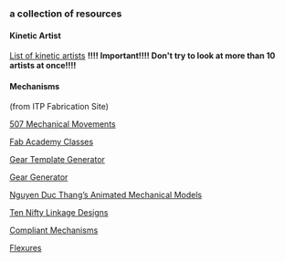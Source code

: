 ### a collection of resources

#### Kinetic Artist

[List of kinetic artists](https://www.notion.so/30e6a2345652415abdf82babb003ed84?v=eab0870d39d64d0aa472fc74f6e8c2e6) **!!!! Important!!!! Don't try to look at more than 10 artists at once!!!!**

#### Mechanisms

(from ITP Fabrication Site)

[507 Mechanical Movements](http://507movements.com/)

[Fab Academy Classes](https://fabacademy.org/)

[Gear Template Generator](https://woodgears.ca/gear_cutting/template.html)

[Gear Generator](https://geargenerator.com/#200,200,100,6,1,3,0,4,1,8,2,4,27,-90,0,0,0,0,0,0,16,4,4,27,-60,0,0,0,0,1,1,12,1,12,20,-60,0,0,0,0,2,0,60,5,12,20,0,1,0,0,0,0,0,3,-515)

[Nguyen Duc Thang’s Animated Mechanical Models](https://www.youtube.com/user/thang010146/videos)

[Ten Nifty Linkage Designs](https://www.core77.com/posts/67529/Ten-Nifty-Linkage-Designs)

[Compliant Mechanisms](https://www.compliantmechanisms.byu.edu/maker-resources)

[Flexures](https://github.com/amymakesstuff/flexure-fun)

